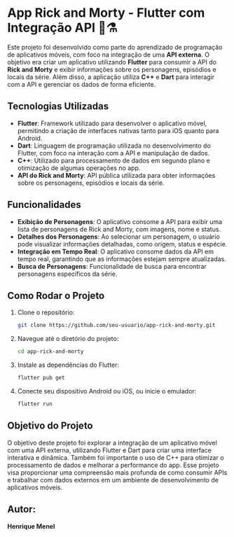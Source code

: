 # App Rick and Morty - Flutter com Integração API 🧪⚗️

Este projeto foi desenvolvido como parte do aprendizado de programação de aplicativos móveis, com foco na integração de uma **API externa**. O objetivo era criar um aplicativo utilizando **Flutter** para consumir a API do **Rick and Morty** e exibir informações sobre os personagens, episódios e locais da série. Além disso, a aplicação utiliza **C++** e **Dart** para interagir com a API e gerenciar os dados de forma eficiente.

## Tecnologias Utilizadas

- **Flutter**: Framework utilizado para desenvolver o aplicativo móvel, permitindo a criação de interfaces nativas tanto para iOS quanto para Android.
- **Dart**: Linguagem de programação utilizada no desenvolvimento do Flutter, com foco na interação com a API e manipulação de dados.
- **C++**: Utilizado para processamento de dados em segundo plano e otimização de algumas operações no app.
- **API do Rick and Morty**: API pública utilizada para obter informações sobre os personagens, episódios e locais da série.

## Funcionalidades

- **Exibição de Personagens**: O aplicativo consome a API para exibir uma lista de personagens de Rick and Morty, com imagens, nome e status.
- **Detalhes dos Personagens**: Ao selecionar um personagem, o usuário pode visualizar informações detalhadas, como origem, status e espécie.
- **Integração em Tempo Real**: O aplicativo consome dados da API em tempo real, garantindo que as informações estejam sempre atualizadas.
- **Busca de Personagens**: Funcionalidade de busca para encontrar personagens específicos da série.

## Como Rodar o Projeto

1. Clone o repositório:

   ```bash
   git clone https://github.com/seu-usuario/app-rick-and-morty.git
2. Navegue até o diretório do projeto:
   ```bash
   cd app-rick-and-morty
3. Instale as dependências do Flutter:
   ```bash
   flutter pub get
4. Conecte seu dispositivo Android ou iOS, ou inicie o emulador:
   ```bash
   flutter run

## Objetivo do Projeto
O objetivo deste projeto foi explorar a integração de um aplicativo móvel com uma API externa, utilizando Flutter e Dart para criar uma interface interativa e dinâmica. Também foi importante o uso de C++ para otimizar o processamento de dados e melhorar a performance do app. Esse projeto visa proporcionar uma compreensão mais profunda de como consumir APIs e trabalhar com dados externos em um ambiente de desenvolvimento de aplicativos móveis.

## Autor: 
**Henrique Menel**

